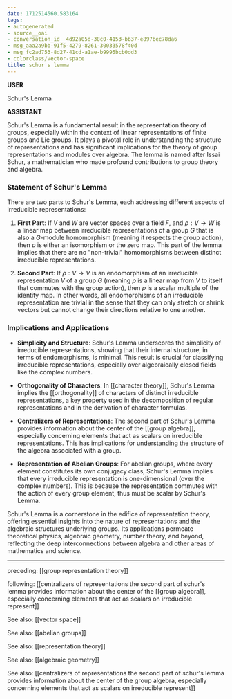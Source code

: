 ```yaml
---
date: 1712514560.583164
tags:
- autogenerated
- source__oai
- conversation_id__4d92a05d-38c0-4153-bb37-e897bec78da6
- msg_aaa2a9bb-91f5-4279-8261-30033578f40d
- msg_fc2ad753-8d27-41cd-a1ae-b9995bcb0dd3
- colorclass/vector-space
title: schur's lemma
---
```


**USER**

Schur's Lemma


**ASSISTANT**

Schur's Lemma is a fundamental result in the representation theory of groups, especially within the context of linear representations of finite groups and Lie groups. It plays a pivotal role in understanding the structure of representations and has significant implications for the theory of group representations and modules over algebra. The lemma is named after Issai Schur, a mathematician who made profound contributions to group theory and algebra.

### Statement of Schur's Lemma

There are two parts to Schur's Lemma, each addressing different aspects of irreducible representations:

1. **First Part**: If $V$ and $W$ are vector spaces over a field $F$, and $\rho: V \to W$ is a linear map between irreducible representations of a group $G$ that is also a $G$-module homomorphism (meaning it respects the group action), then $\rho$ is either an isomorphism or the zero map. This part of the lemma implies that there are no "non-trivial" homomorphisms between distinct irreducible representations.

2. **Second Part**: If $\rho: V \to V$ is an endomorphism of an irreducible representation $V$ of a group $G$ (meaning $\rho$ is a linear map from $V$ to itself that commutes with the group action), then $\rho$ is a scalar multiple of the identity map. In other words, all endomorphisms of an irreducible representation are trivial in the sense that they can only stretch or shrink vectors but cannot change their directions relative to one another.

### Implications and Applications

- **Simplicity and Structure**: Schur's Lemma underscores the simplicity of irreducible representations, showing that their internal structure, in terms of endomorphisms, is minimal. This result is crucial for classifying irreducible representations, especially over algebraically closed fields like the complex numbers.

- **Orthogonality of Characters**: In [[character theory]], Schur's Lemma implies the [[orthogonality]] of characters of distinct irreducible representations, a key property used in the decomposition of regular representations and in the derivation of character formulas.

- **Centralizers of Representations**: The second part of Schur's Lemma provides information about the center of the [[group algebra]], especially concerning elements that act as scalars on irreducible representations. This has implications for understanding the structure of the algebra associated with a group.

- **Representation of Abelian Groups**: For abelian groups, where every element constitutes its own conjugacy class, Schur's Lemma implies that every irreducible representation is one-dimensional (over the complex numbers). This is because the representation commutes with the action of every group element, thus must be scalar by Schur's Lemma.

Schur's Lemma is a cornerstone in the edifice of representation theory, offering essential insights into the nature of representations and the algebraic structures underlying groups. Its applications permeate theoretical physics, algebraic geometry, number theory, and beyond, reflecting the deep interconnections between algebra and other areas of mathematics and science.


---

preceding: [[group representation theory]]  


following: [[centralizers of representations the second part of schur's lemma provides information about the center of the [[group algebra]], especially concerning elements that act as scalars on irreducible represent]]

See also: [[vector space]]


See also: [[abelian groups]]


See also: [[representation theory]]


See also: [[algebraic geometry]]


See also: [[centralizers of representations the second part of schur's lemma provides information about the center of the group algebra, especially concerning elements that act as scalars on irreducible represent]]
